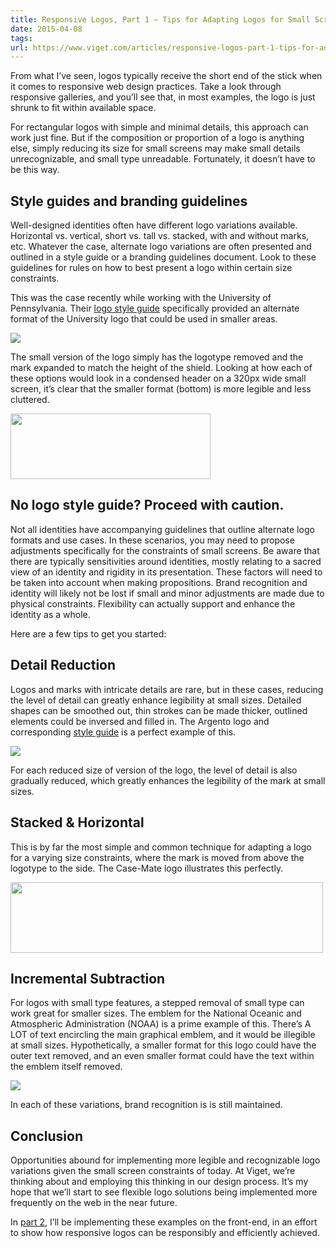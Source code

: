 ```yaml
---
title: Responsive Logos, Part 1 – Tips for Adapting Logos for Small Screens
date: 2015-04-08
tags:
url: https://www.viget.com/articles/responsive-logos-part-1-tips-for-adapting-logos-for-small-screens/
---
```


From what I’ve seen, logos typically receive the short end of the stick when it comes to responsive web design practices. Take a look through responsive galleries, and you’ll see that, in most examples, the logo is just shrunk to fit within available space.

For rectangular logos with simple and minimal details, this approach can work just fine. But if the composition or proportion of a logo is anything else, simply reducing its size for small screens may make small details unrecognizable, and small type unreadable. Fortunately, it doesn’t have to be this way.

## Style guides and branding guidelines

Well-designed identities often have different logo variations available. Horizontal vs. vertical, short vs. tall vs. stacked, with and without marks, etc. Whatever the case, alternate logo variations are often presented and outlined in a style guide or a branding guidelines document. Look to these guidelines for rules on how to best present a logo within certain size constraints.

This was the case recently while working with the University of Pennsylvania. Their [logo style guide](https://cms.business-services.upenn.edu/publications/images/stories/brandingstandardlogostyleguide060111.pdf) specifically provided an alternate format of the University logo that could be used in smaller areas.

![](https://viget.com/uploads/image/blog/upenn-logo-style-guide.png)

The small version of the logo simply has the logotype removed and the mark expanded to match the height of the shield. Looking at how each of these options would look in a condensed header on a 320px wide small screen, it’s clear that the smaller format (bottom) is more legible and less cluttered.

<img
  src="https://viget.com/uploads/image/blog/upenn-comparison.png"
  width="320"
  height="105"
  alt=""
/>

## No logo style guide? Proceed with caution.

Not all identities have accompanying guidelines that outline alternate logo formats and use cases. In these scenarios, you may need to propose adjustments specifically for the constraints of small screens. Be aware that there are typically sensitivities around identities, mostly relating to a sacred view of an identity and rigidity in its presentation. These factors will need to be taken into account when making propositions. Brand recognition and identity will likely not be lost if small and minor adjustments are made due to physical constraints. Flexibility can actually support and enhance the identity as a whole.

Here are a few tips to get you started:

## Detail Reduction

Logos and marks with intricate details are rare, but in these cases, reducing the level of detail can greatly enhance legibility at small sizes. Detailed shapes can be smoothed out, thin strokes can be made thicker, outlined elements could be inversed and filled in. The Argento logo and corresponding [style guide](http://www.argentowine.com/wp-content/uploads/2010/11/Argento-Brand-Logo-Guidelines-August-2013.pdf) is a perfect example of this.

![](https://viget.com/uploads/image/blog/argento-logo.png)

For each reduced size of version of the logo, the level of detail is also gradually reduced, which greatly enhances the legibility of the mark at small sizes.

## Stacked & Horizontal

This is by far the most simple and common technique for adapting a logo for a varying size constraints, where the mark is moved from above the logotype to the side. The Case-Mate logo illustrates this perfectly.

<img
  src="https://viget.com/uploads/image/blog/case-mate-logo.png"
  width="500"
  height="113"
  alt=""
/>

## Incremental Subtraction

For logos with small type features, a stepped removal of small type can work great for smaller sizes. The emblem for the National Oceanic and Atmospheric Administration (NOAA) is a prime example of this. There’s A LOT of text encircling the main graphical emblem, and it would be illegible at small sizes. Hypothetically, a smaller format for this logo could have the outer text removed, and an even smaller format could have the text within the emblem itself removed.

![](https://viget.com/uploads/image/blog/noaa-emblem.png)

In each of these variations, brand recognition is is still maintained.

## Conclusion

Opportunities abound for implementing more legible and recognizable logo variations given the small screen constraints of today. At Viget, we’re thinking about and employing this thinking in our design process. It’s my hope that we’ll start to see flexible logo solutions being implemented more frequently on the web in the near future.

In [part 2](https://viget.com/inspire/responsive-logos-part-2-making-logos-truly-responsive-with-svg), I’ll be implementing these examples on the front-end, in an effort to show how responsive logos can be responsibly and efficiently achieved.
